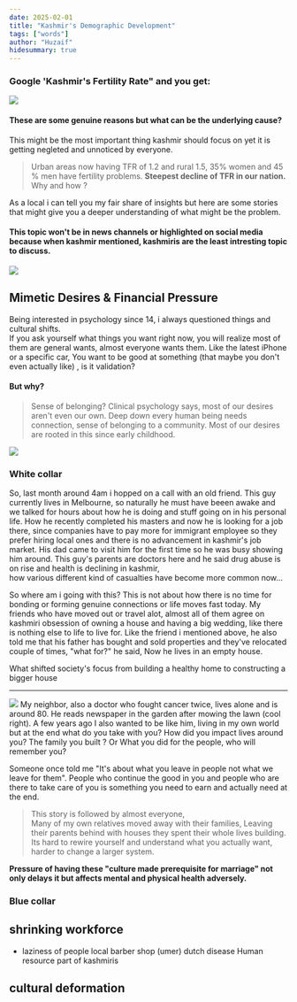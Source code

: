 ```yaml
---
date: 2025-02-01
title: "Kashmir's Demographic Development"
tags: ["words"]
author: "Huzaif"
hidesummary: true
---
```


### Google 'Kashmir's Fertility Rate" and you get:
![](/blogs/googlef.jpg)

#### These are some genuine reasons but what can be the underlying cause?
This might be the most important thing kashmir should focus on yet it is getting negleted and unnoticed by everyone.

>Urban areas now having TFR of 1.2 and rural 1.5, 35% women and 45 % men have fertility problems. **Steepest decline of TFR in our nation.** Why and how ?

As a local i can tell you my fair share of insights but here are some stories that might give you a deeper understanding of what might be the problem.
#### This topic won't be in news channels or highlighted on social media because when kashmir mentioned, kashmiris are the least intresting topic to discuss.
![](/blogs/kash.jpg)
## Mimetic Desires & Financial Pressure
Being interested in psychology since 14, i always questioned things and cultural shifts. \
If you ask yourself what things you want right now, you will realize most of them are general wants, almost everyone wants them. Like the latest iPhone or a specific car, You want to be good at something (that maybe you don't even actually like) , is it validation? 
#### But why?
> Sense of belonging? Clinical psychology says, most of our desires aren't even our own. Deep down every human being needs connection, sense of belonging to a community. Most of our desires are rooted in this since early childhood.

![](/blogs/mimetic.jpg)
### White collar
So, last month around 4am i hopped on a call with an old friend. This guy currently lives in Melbourne, so naturally he must have beeen awake and we talked for hours about how he is doing and stuff going on in his personal life. How he recently completed his masters and now he is looking for a job there, since companies have to pay more for immigrant employee so they prefer hiring local ones and there is no advancement in kashmir's job market. His dad came to visit him for the first time so he was busy showing him around. This guy's parents are doctors here and he said drug abuse is on rise and health is declining in kashmir, \
how various different kind of casualties have become more common now...

So where am i going with this? This is not about how there is no time for bonding or forming genuine connections or life moves fast today. My friends who have moved out or travel alot, almost all of them agree on kashmiri obsession of owning a house and having a big wedding, like there is nothing else to life to live for. Like the friend i mentioned above, he also told me that his father has bought and sold properties and they've relocated couple of times, "what for?" he said, Now he lives in an empty house.

What shifted society's focus from building a healthy home to constructing a bigger house

---
![](/blogs/fam.jpg)
My neighbor, also a doctor who fought cancer twice, lives alone and is around 80. He reads newspaper in the garden after mowing the lawn (cool right). A few years ago I also wanted to be like him, living in my own world but at the end what do you take with you? How did you impact lives around you? The family you built ? Or What you did for the people, who will remember you?


Someone once told me "It's about what you leave in people not what we leave for them". People who continue the good in you and people who are there to take care of you is something you need to earn and actually need at the end.

>This story is followed by almost everyone,\
Many of my own relatives moved away with their families, Leaving their parents behind  with houses they spent their whole lives building.
Its hard to rewire yourself and understand what you actually want, harder to change a larger system.

 **Pressure of having these "culture made prerequisite for marriage" not only delays it but affects mental and physical health adversely.**
### Blue collar

## shrinking workforce
- laziness of people
local barber shop (umer)
dutch disease
Human resource part of kashmiris

## cultural deformation
